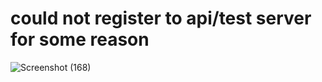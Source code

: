 # could not register to api/test server for some reason
![Screenshot (168)](https://github.com/user-attachments/assets/7ad8dbf8-2f19-4910-a836-8f997a1ab6f7)
